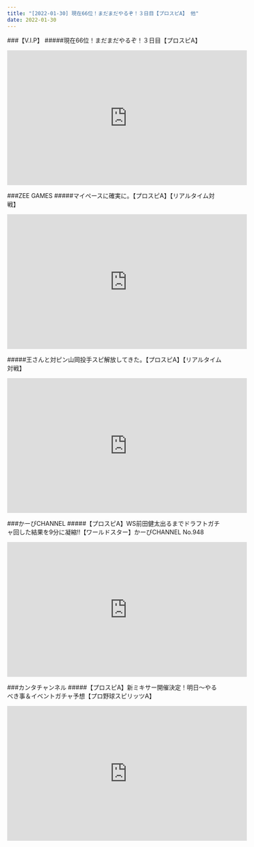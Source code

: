 ```yaml
---
title: "[2022-01-30] 現在66位！まだまだやるぞ！３日目【プロスピA】 他"
date: 2022-01-30
---
```

###【V.I.P】
#####現在66位！まだまだやるぞ！３日目【プロスピA】
<iframe width="560" height="315" src="https://www.youtube.com/embed/ThRRCPRzlUA" frameborder="0" allow="accelerometer; autoplay; clipboard-write; encrypted-media; gyroscope; picture-in-picture" allowfullscreen></iframe>

###ZEE GAMES
#####マイペースに確実に。【プロスピA】【リアルタイム対戦】
<iframe width="560" height="315" src="https://www.youtube.com/embed/HNoCLb4DczA" frameborder="0" allow="accelerometer; autoplay; clipboard-write; encrypted-media; gyroscope; picture-in-picture" allowfullscreen></iframe>

#####王さんと対ピン山岡投手スピ解放してきた。【プロスピA】【リアルタイム対戦】
<iframe width="560" height="315" src="https://www.youtube.com/embed/JX0XA8aiIHc" frameborder="0" allow="accelerometer; autoplay; clipboard-write; encrypted-media; gyroscope; picture-in-picture" allowfullscreen></iframe>

###かーぴCHANNEL
#####【プロスピA】WS前田健太出るまでドラフトガチャ回した結果を9分に凝縮!!【ワールドスター】かーぴCHANNEL No.948
<iframe width="560" height="315" src="https://www.youtube.com/embed/j4hOVKK8VHE" frameborder="0" allow="accelerometer; autoplay; clipboard-write; encrypted-media; gyroscope; picture-in-picture" allowfullscreen></iframe>

###カンタチャンネル
#####【プロスピA】新ミキサー開催決定！明日～やるべき事＆イベントガチャ予想【プロ野球スピリッツA】
<iframe width="560" height="315" src="https://www.youtube.com/embed/92ZOSd6bocU" frameborder="0" allow="accelerometer; autoplay; clipboard-write; encrypted-media; gyroscope; picture-in-picture" allowfullscreen></iframe>

